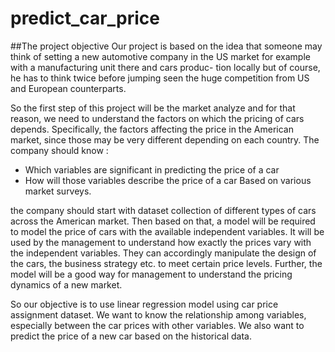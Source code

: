 # predict_car_price

##The project objective
Our project is based on the idea that someone may think of setting a new automotive
company in the US market for example with a manufacturing unit there and cars produc-
tion locally but of course, he has to think twice before jumping seen the huge competition
from US and European counterparts.

So the first step of this project will be the market analyze and for that reason, we need
to understand the factors on which the pricing of cars depends. Specifically, the factors
affecting the price in the American market, since those may be very different depending
on each country. The company should know :
  * Which variables are significant in predicting the price of a car
  * How will those variables describe the price of a car Based on various market surveys.
  
the company should start with dataset collection of different types of cars across
the American market. Then based on that, a model will be required to model the price
of cars with the available independent variables. It will be used by the management
to understand how exactly the prices vary with the independent variables. They can
accordingly manipulate the design of the cars, the business strategy etc. to meet certain
price levels. Further, the model will be a good way for management to understand the
pricing dynamics of a new market.

So our objective is to use linear regression model using car price assignment dataset.
We want to know the relationship among variables, especially between the car prices with
other variables. We also want to predict the price of a new car based on the historical
data.
